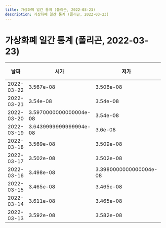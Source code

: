 ```yaml
---
title: 가상화폐 일간 통계 (폴리곤, 2022-03-23)
description: 가상화폐 일간 통계 (폴리곤, 2022-03-23)
---
```



가상화폐 일간 통계 (폴리곤, 2022-03-23)
===

|날짜|시가|저가|고가|종가|비고|
|--|--|--|--|--|--|
|2022-03-22|3.567e-08|3.506e-08|3.567e-08|3.5139999999999996e-08|    |
|2022-03-21|3.54e-08|3.54e-08|3.617e-08|3.567e-08|    |
|2022-03-20|3.5970000000000004e-08|3.54e-08|3.5970000000000004e-08|3.54e-08|    |
|2022-03-19|3.6439999999999994e-08|3.6e-08|3.665e-08|3.613e-08|    |
|2022-03-18|3.569e-08|3.509e-08|3.569e-08|3.512e-08|    |
|2022-03-17|3.502e-08|3.502e-08|3.584e-08|3.569e-08|    |
|2022-03-16|3.498e-08|3.3980000000000004e-08|3.498e-08|3.494e-08|    |
|2022-03-15|3.465e-08|3.465e-08|3.533e-08|3.505e-08|    |
|2022-03-14|3.611e-08|3.465e-08|3.611e-08|3.465e-08|    |
|2022-03-13|3.592e-08|3.582e-08|3.62e-08|3.613e-08|    |
